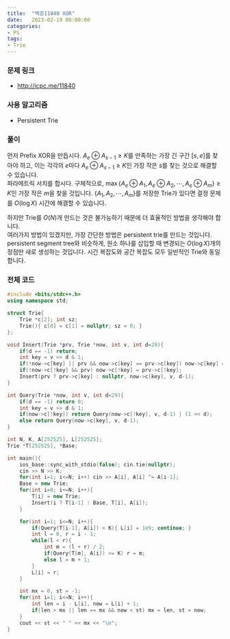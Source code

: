 ```yaml
---
title:  "백준11840 XOR"
date:   2023-02-19 00:00:00
categories:
- PS
tags:
- Trie
---
```


### 문제 링크
* http://icpc.me/11840

### 사용 알고리즘
* Persistent Trie

### 풀이
먼저 Prefix XOR을 만듭시다. $A_e \oplus A_{s-1} \geq K$를 만족하는 가장 긴 구간 $[s, e]$를 찾아야 하고, 이는 각각의 $e$마다 $A_e \oplus A_{s-1} \geq K$인 가장 작은 $s$를 찾는 것으로 해결할 수 있습니다.<br>
파라메트릭 서치를 합시다. 구체적으로, $\max\left\{ A_e \oplus A_1, A_e \oplus A_2, \cdots, A_e \oplus A_m \right\} \geq K$인 가장 작은 $m$을 찾을 것입니다. $\left\{ A_1, A_2, \cdots, A_m \right\}$를 저장한 Trie가 있다면 결정 문제를 $O(\log X)$ 시간에 해결할 수 있습니다.

하지만 Trie를 $O(N)$개 만드는 것은 불가능하기 때문에 더 효율적인 방법을 생각해야 합니다.<br>
여러가지 방법이 있겠지만, 가장 간단한 방법은 persistent trie를 만드는 것입니다. persistent segment tree와 비슷하게, 원소 하나를 삽입할 때 변경되는 $O(\log X)$개의 정점만 새로 생성하는 것입니다. 시간 복잡도와 공간 복잡도 모두 일반적인 Trie와 동일합니다.

### 전체 코드
```cpp
#include <bits/stdc++.h>
using namespace std;

struct Trie{
    Trie *c[2]; int sz;
    Trie(){ c[0] = c[1] = nullptr; sz = 0; }
};

void Insert(Trie *prv, Trie *now, int v, int d=29){
    if(d == -1) return;
    int key = v >> d & 1;
    if(!now->c[key] || prv && now->c[key] == prv->c[key]) now->c[key] = new Trie;
    if(!now->c[!key] && prv) now->c[!key] = prv->c[!key];
    Insert(prv ? prv->c[key] : nullptr, now->c[key], v, d-1);
}

int Query(Trie *now, int v, int d=29){
    if(d == -1) return 0;
    int key = v >> d & 1;
    if(now->c[!key]) return Query(now->c[!key], v, d-1) | (1 << d);
    else return Query(now->c[key], v, d-1);
}

int N, K, A[252525], L[252525];
Trie *T[252525], *Base;

int main(){
    ios_base::sync_with_stdio(false); cin.tie(nullptr);
    cin >> N >> K;
    for(int i=1; i<=N; i++) cin >> A[i], A[i] ^= A[i-1];
    Base = new Trie;
    for(int i=0; i<=N; i++){
        T[i] = new Trie;
        Insert(i ? T[i-1] : Base, T[i], A[i]);
    }

    for(int i=1; i<=N; i++){
        if(Query(T[i-1], A[i]) < K){ L[i] = 1e9; continue; }
        int l = 0, r = i - 1;
        while(l < r){
            int m = (l + r) / 2;
            if(Query(T[m], A[i]) >= K) r = m;
            else l = m + 1;
        }
        L[i] = r;
    }

    int mx = 0, st = -1;
    for(int i=1; i<=N; i++){
        int len = i - L[i], now = L[i] + 1;
        if(len > mx || len == mx && now < st) mx = len, st = now;
    }
    cout << st << " " << mx << "\n";
}
```
